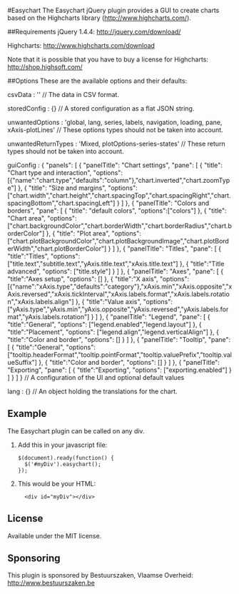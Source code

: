 #Easychart
The Easychart jQuery plugin provides a GUI to create charts based on the Highcharts library (http://www.highcharts.com/).

##Requirements
jQuery 1.4.4: http://jquery.com/download/

Highcharts: http://www.highcharts.com/download

Note that it is possible that you have to buy a license for Highcharts: http://shop.highsoft.com/

##Options
These are the available options and their defaults:

csvData             : '' // The data in CSV format.

storedConfig        : {} // A stored configuration as a flat JSON string.

unwantedOptions     : 'global, lang, series, labels, navigation, loading, pane, xAxis-plotLines' // These options types should not be taken into account.

unwantedReturnTypes : 'Mixed, plotOptions-series-states' // These return types should not be taken into account.

guiConfig           :     {
                                  "panels": [
                                    {
                                      "panelTitle": "Chart settings",
                                      "pane": [
                                        {
                                          "title": "Chart type and interaction",
                                          "options": [{"name":"chart.type","defaults":"column"},"chart.inverted","chart.zoomType"]
                                        },
                                        {
                                          "title": "Size and margins",
                                          "options": ["chart.width","chart.height","chart.spacingTop","chart.spacingRight","chart.spacingBottom","chart.spacingLeft"]
                                        }
                                      ]
                                    },
                                    {
                                      "panelTitle": "Colors and borders",
                                      "pane": [
                                        {
                                          "title": "default colors",
                                          "options":["colors"]
                                        },
                                        {
                                          "title": "Chart area",
                                          "options": ["chart.backgroundColor","chart.borderWidth","chart.borderRadius","chart.borderColor"]
                                        },
                                        {
                                          "title": "Plot area",
                                          "options": ["chart.plotBackgroundColor","chart.plotBackgroundImage","chart.plotBorderWidth","chart.plotBorderColor"]
                                        }
                                      ]
                                    },
                                    {
                                      "panelTitle": "Titles",
                                      "pane": [
                                        {
                                          "title":"Titles",
                                          "options": ["title.text","subtitle.text","yAxis.title.text","xAxis.title.text"]
                                        },
                                        {
                                          "title":"Title advanced",
                                          "options": ["title.style"]
                                        }
                                      ]
                                    },
                                    {
                                      "panelTitle": "Axes",
                                      "pane": [
                                        {
                                          "title":"Axes setup",
                                          "options": []
                                        },
                                        {
                                          "title":"X axis",
                                          "options": [{"name":"xAxis.type","defaults":"category"},"xAxis.min","xAxis.opposite","xAxis.reversed","xAxis.tickInterval","xAxis.labels.format","xAxis.labels.rotation","xAxis.labels.align"]
                                        },
                                        {
                                          "title":"Value axis",
                                          "options": ["yAxis.type","yAxis.min","yAxis.opposite","yAxis.reversed","yAxis.labels.format","yAxis.labels.rotation"]
                                        }
                                      ]
                                    },
                                    {
                                      "panelTitle": "Legend",
                                      "pane": [
                                        {
                                          "title":"General",
                                          "options": ["legend.enabled","legend.layout"]
                                        },
                                        {
                                          "title":"Placement",
                                          "options": ["legend.align","legend.verticalAlign"]
                                        },
                                        {
                                          "title":"Color and border",
                                          "options": []
                                        }
                                      ]
                                    },
                                    {
                                      "panelTitle": "Tooltip",
                                      "pane": [
                                        {
                                          "title":"General",
                                          "options": ["tooltip.headerFormat","tooltip.pointFormat","tooltip.valuePrefix","tooltip.valueSuffix"]
                                        },
                                        {
                                          "title":"Color and border",
                                          "options": []
                                        }
                                      ]
                                    },
                                    {
                                      "panelTitle": "Exporting",
                                      "pane": [
                                        {
                                          "title":"Exporting",
                                          "options": ["exporting.enabled"]
                                        }
                                      ]
                                    }
                                  ]
                                } // A configuration of the UI and optional default values

lang                : {} // An object holding the translations for the chart.

## Example

The Easychart plugin can be called on any div.

1. Add this in your javascript file:
	```
    $(document).ready(function() {
      $('#myDiv').easychart();
    });
    ```

2. This would be your HTML:
    ```
      <div id="myDiv"></div>
    ```


## License
Available under the MIT license.


## Sponsoring
This plugin is sponsored by Bestuurszaken, Vlaamse Overheid: http://www.bestuurszaken.be 

